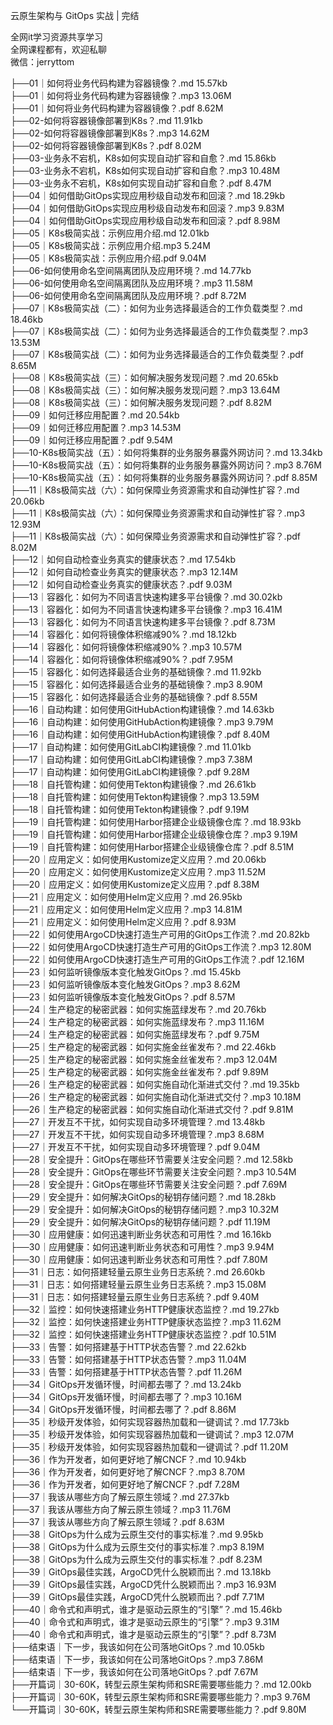 云原生架构与 GitOps 实战 | 完结

全网it学习资源共享学习<br>全网课程都有，欢迎私聊<br>微信：jerryttom<br>

├──01｜如何将业务代码构建为容器镜像？.md 15.57kb<br> ├──01｜如何将业务代码构建为容器镜像？.mp3 13.06M<br> ├──01｜如何将业务代码构建为容器镜像？.pdf 8.62M<br> ├──02-如何将容器镜像部署到K8s？.md 11.91kb<br> ├──02-如何将容器镜像部署到K8s？.mp3 14.62M<br> ├──02-如何将容器镜像部署到K8s？.pdf 8.02M<br> ├──03-业务永不宕机，K8s如何实现自动扩容和自愈？.md 15.86kb<br> ├──03-业务永不宕机，K8s如何实现自动扩容和自愈？.mp3 10.48M<br> ├──03-业务永不宕机，K8s如何实现自动扩容和自愈？.pdf 8.47M<br> ├──04｜如何借助GitOps实现应用秒级自动发布和回滚？.md 18.29kb<br> ├──04｜如何借助GitOps实现应用秒级自动发布和回滚？.mp3 9.83M<br> ├──04｜如何借助GitOps实现应用秒级自动发布和回滚？.pdf 8.98M<br> ├──05｜K8s极简实战：示例应用介绍.md 12.01kb<br> ├──05｜K8s极简实战：示例应用介绍.mp3 5.24M<br> ├──05｜K8s极简实战：示例应用介绍.pdf 9.04M<br> ├──06-如何使用命名空间隔离团队及应用环境？.md 14.77kb<br> ├──06-如何使用命名空间隔离团队及应用环境？.mp3 11.58M<br> ├──06-如何使用命名空间隔离团队及应用环境？.pdf 8.72M<br> ├──07｜K8s极简实战（二）：如何为业务选择最适合的工作负载类型？.md 18.46kb<br> ├──07｜K8s极简实战（二）：如何为业务选择最适合的工作负载类型？.mp3 13.53M<br> ├──07｜K8s极简实战（二）：如何为业务选择最适合的工作负载类型？.pdf 8.65M<br> ├──08｜K8s极简实战（三）：如何解决服务发现问题？.md 20.65kb<br> ├──08｜K8s极简实战（三）：如何解决服务发现问题？.mp3 13.64M<br> ├──08｜K8s极简实战（三）：如何解决服务发现问题？.pdf 8.82M<br> ├──09｜如何迁移应用配置？.md 20.54kb<br> ├──09｜如何迁移应用配置？.mp3 14.53M<br> ├──09｜如何迁移应用配置？.pdf 9.54M<br> ├──10-K8s极简实战（五）：如何将集群的业务服务暴露外网访问？.md 13.34kb<br> ├──10-K8s极简实战（五）：如何将集群的业务服务暴露外网访问？.mp3 8.76M<br> ├──10-K8s极简实战（五）：如何将集群的业务服务暴露外网访问？.pdf 8.85M<br> ├──11｜K8s极简实战（六）：如何保障业务资源需求和自动弹性扩容？.md 20.06kb<br> ├──11｜K8s极简实战（六）：如何保障业务资源需求和自动弹性扩容？.mp3 12.93M<br> ├──11｜K8s极简实战（六）：如何保障业务资源需求和自动弹性扩容？.pdf 8.02M<br> ├──12｜如何自动检查业务真实的健康状态？.md 17.54kb<br> ├──12｜如何自动检查业务真实的健康状态？.mp3 12.14M<br> ├──12｜如何自动检查业务真实的健康状态？.pdf 9.03M<br> ├──13｜容器化：如何为不同语言快速构建多平台镜像？.md 30.02kb<br> ├──13｜容器化：如何为不同语言快速构建多平台镜像？.mp3 16.41M<br> ├──13｜容器化：如何为不同语言快速构建多平台镜像？.pdf 8.73M<br> ├──14｜容器化：如何将镜像体积缩减90%？.md 18.12kb<br> ├──14｜容器化：如何将镜像体积缩减90%？.mp3 10.57M<br> ├──14｜容器化：如何将镜像体积缩减90%？.pdf 7.95M<br> ├──15｜容器化：如何选择最适合业务的基础镜像？.md 11.92kb<br> ├──15｜容器化：如何选择最适合业务的基础镜像？.mp3 8.90M<br> ├──15｜容器化：如何选择最适合业务的基础镜像？.pdf 8.55M<br> ├──16｜自动构建：如何使用GitHubAction构建镜像？.md 14.63kb<br> ├──16｜自动构建：如何使用GitHubAction构建镜像？.mp3 9.79M<br> ├──16｜自动构建：如何使用GitHubAction构建镜像？.pdf 8.40M<br> ├──17｜自动构建：如何使用GitLabCI构建镜像？.md 11.01kb<br> ├──17｜自动构建：如何使用GitLabCI构建镜像？.mp3 7.38M<br> ├──17｜自动构建：如何使用GitLabCI构建镜像？.pdf 9.28M<br> ├──18｜自托管构建：如何使用Tekton构建镜像？.md 26.61kb<br> ├──18｜自托管构建：如何使用Tekton构建镜像？.mp3 13.59M<br> ├──18｜自托管构建：如何使用Tekton构建镜像？.pdf 9.19M<br> ├──19｜自托管构建：如何使用Harbor搭建企业级镜像仓库？.md 18.93kb<br> ├──19｜自托管构建：如何使用Harbor搭建企业级镜像仓库？.mp3 9.19M<br> ├──19｜自托管构建：如何使用Harbor搭建企业级镜像仓库？.pdf 8.51M<br> ├──20｜应用定义：如何使用Kustomize定义应用？.md 20.06kb<br> ├──20｜应用定义：如何使用Kustomize定义应用？.mp3 11.52M<br> ├──20｜应用定义：如何使用Kustomize定义应用？.pdf 8.38M<br> ├──21｜应用定义：如何使用Helm定义应用？.md 26.95kb<br> ├──21｜应用定义：如何使用Helm定义应用？.mp3 14.81M<br> ├──21｜应用定义：如何使用Helm定义应用？.pdf 8.93M<br> ├──22｜如何使用ArgoCD快速打造生产可用的GitOps工作流？.md 20.82kb<br> ├──22｜如何使用ArgoCD快速打造生产可用的GitOps工作流？.mp3 12.80M<br> ├──22｜如何使用ArgoCD快速打造生产可用的GitOps工作流？.pdf 12.16M<br> ├──23｜如何监听镜像版本变化触发GitOps？.md 15.45kb<br> ├──23｜如何监听镜像版本变化触发GitOps？.mp3 8.62M<br> ├──23｜如何监听镜像版本变化触发GitOps？.pdf 8.57M<br> ├──24｜生产稳定的秘密武器：如何实施蓝绿发布？.md 20.76kb<br> ├──24｜生产稳定的秘密武器：如何实施蓝绿发布？.mp3 11.16M<br> ├──24｜生产稳定的秘密武器：如何实施蓝绿发布？.pdf 9.75M<br> ├──25｜生产稳定的秘密武器：如何实施金丝雀发布？.md 22.46kb<br> ├──25｜生产稳定的秘密武器：如何实施金丝雀发布？.mp3 12.04M<br> ├──25｜生产稳定的秘密武器：如何实施金丝雀发布？.pdf 9.89M<br> ├──26｜生产稳定的秘密武器：如何实施自动化渐进式交付？.md 19.35kb<br> ├──26｜生产稳定的秘密武器：如何实施自动化渐进式交付？.mp3 10.18M<br> ├──26｜生产稳定的秘密武器：如何实施自动化渐进式交付？.pdf 9.81M<br> ├──27｜开发互不干扰，如何实现自动多环境管理？.md 13.48kb<br> ├──27｜开发互不干扰，如何实现自动多环境管理？.mp3 8.68M<br> ├──27｜开发互不干扰，如何实现自动多环境管理？.pdf 9.04M<br> ├──28｜安全提升：GitOps在哪些环节需要关注安全问题？.md 12.58kb<br> ├──28｜安全提升：GitOps在哪些环节需要关注安全问题？.mp3 10.54M<br> ├──28｜安全提升：GitOps在哪些环节需要关注安全问题？.pdf 7.69M<br> ├──29｜安全提升：如何解决GitOps的秘钥存储问题？.md 18.28kb<br> ├──29｜安全提升：如何解决GitOps的秘钥存储问题？.mp3 10.32M<br> ├──29｜安全提升：如何解决GitOps的秘钥存储问题？.pdf 11.19M<br> ├──30｜应用健康：如何迅速判断业务状态和可用性？.md 16.16kb<br> ├──30｜应用健康：如何迅速判断业务状态和可用性？.mp3 9.94M<br> ├──30｜应用健康：如何迅速判断业务状态和可用性？.pdf 7.80M<br> ├──31｜日志：如何搭建轻量云原生业务日志系统？.md 26.60kb<br> ├──31｜日志：如何搭建轻量云原生业务日志系统？.mp3 15.08M<br> ├──31｜日志：如何搭建轻量云原生业务日志系统？.pdf 9.40M<br> ├──32｜监控：如何快速搭建业务HTTP健康状态监控？.md 19.27kb<br> ├──32｜监控：如何快速搭建业务HTTP健康状态监控？.mp3 11.62M<br> ├──32｜监控：如何快速搭建业务HTTP健康状态监控？.pdf 10.51M<br> ├──33｜告警：如何搭建基于HTTP状态告警？.md 22.62kb<br> ├──33｜告警：如何搭建基于HTTP状态告警？.mp3 11.04M<br> ├──33｜告警：如何搭建基于HTTP状态告警？.pdf 11.26M<br> ├──34｜GitOps开发循环慢，时间都去哪了？.md 13.24kb<br> ├──34｜GitOps开发循环慢，时间都去哪了？.mp3 10.16M<br> ├──34｜GitOps开发循环慢，时间都去哪了？.pdf 8.86M<br> ├──35｜秒级开发体验，如何实现容器热加载和一键调试？.md 17.73kb<br> ├──35｜秒级开发体验，如何实现容器热加载和一键调试？.mp3 12.07M<br> ├──35｜秒级开发体验，如何实现容器热加载和一键调试？.pdf 11.20M<br> ├──36｜作为开发者，如何更好地了解CNCF？.md 10.94kb<br> ├──36｜作为开发者，如何更好地了解CNCF？.mp3 8.70M<br> ├──36｜作为开发者，如何更好地了解CNCF？.pdf 7.28M<br> ├──37｜我该从哪些方向了解云原生领域？.md 27.37kb<br> ├──37｜我该从哪些方向了解云原生领域？.mp3 11.76M<br> ├──37｜我该从哪些方向了解云原生领域？.pdf 8.63M<br> ├──38｜GitOps为什么成为云原生交付的事实标准？.md 9.95kb<br> ├──38｜GitOps为什么成为云原生交付的事实标准？.mp3 8.19M<br> ├──38｜GitOps为什么成为云原生交付的事实标准？.pdf 8.23M<br> ├──39｜GitOps最佳实践，ArgoCD凭什么脱颖而出？.md 13.18kb<br> ├──39｜GitOps最佳实践，ArgoCD凭什么脱颖而出？.mp3 16.93M<br> ├──39｜GitOps最佳实践，ArgoCD凭什么脱颖而出？.pdf 7.71M<br> ├──40｜命令式和声明式，谁才是驱动云原生的“引擎”？.md 15.46kb<br> ├──40｜命令式和声明式，谁才是驱动云原生的“引擎”？.mp3 9.31M<br> ├──40｜命令式和声明式，谁才是驱动云原生的“引擎”？.pdf 8.73M<br> ├──结束语｜下一步，我该如何在公司落地GitOps？.md 10.05kb<br> ├──结束语｜下一步，我该如何在公司落地GitOps？.mp3 7.86M<br> ├──结束语｜下一步，我该如何在公司落地GitOps？.pdf 7.67M<br> ├──开篇词｜30-60K，转型云原生架构师和SRE需要哪些能力？.md 12.00kb<br> ├──开篇词｜30-60K，转型云原生架构师和SRE需要哪些能力？.mp3 9.76M<br> └──开篇词｜30-60K，转型云原生架构师和SRE需要哪些能力？.pdf 9.80M